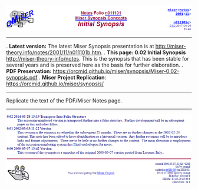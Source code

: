 <!-- index.md 0.0.5                UTF-8                     dh:2019-11-22 -->
<!--|----1----|----2----|----3----|----4----|----5----|----6----|----7----|-->
<!-- source: <https://github.com/orcmid/miser/blob/master/docs/synopsis/index.md>
     manifest: <https://github.com/orcmid/miser/blob/master/docs/synopsis/synopsis.txt>
     -->
![Original synopsis page title block](Miser-0.02-synopsis-TitleBlock.png)

--------

. **Latest version:** The latest Miser Synopsis presentation is at
  <http://miser-theory.info/notes/2001/11/n011101b.htm>.
. **This page: 0.02 Initial Synopsis**
  <http://miser-theory-info/notes>.  This is the synopsis that has been
  stable for several years and is preserved here as the basis for further
  elaboration.
. **PDF Preservation:**
  <https://orcmid.github.io/miser/synopsis/Miser-0.02-synopsis.pdf>
. **Miser Project Replication**: <https://orcmid.github.io/miser/synopsis/>

 --------

Replicate the text of the PDF/Miser Notes page.

--------

![Original synopsis page bottom matter](Miser-0.02-synopsis-BottomMatter.png)
